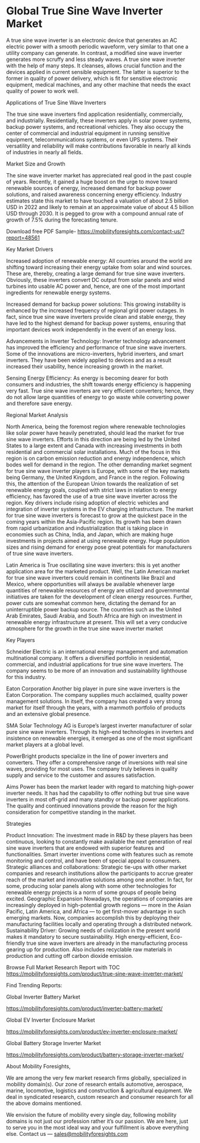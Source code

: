 # Global True Sine Wave Inverter Market

A true sine wave inverter is an electronic device that generates an AC electric power with a smooth periodic waveform, very similar to that one a utility company can generate. In contrast, a modified sine wave inverter generates more scruffy and less steady waves. A true sine wave inverter with the help of many steps. It cleanses, allows crucial function and the devices applied in current sensible equipment. The latter is superior to the former in quality of power delivery, which is fit for sensitive electronic equipment, medical machines, and any other machine that needs the exact quality of power to work well.

Applications of True Sine Wave Inverters

The true sine wave inverters find application residentially, commercially, and industrially. Residentially, these inverters apply in solar power systems, backup power systems, and recreational vehicles. They also occupy the center of commercial and industrial equipment in running sensitive equipment, telecommunications systems, or even UPS systems. Their versatility and reliability will make contributions favorable in nearly all kinds of industries in nearly all fields.

Market Size and Growth

The sine wave inverter market has appreciated real good in the past couple of years. Recently, it gained a huge boost on the urge to move toward renewable sources of energy, increased demand for backup power solutions, and raised awareness concerning energy efficiency. Industry estimates state this market to have touched a valuation of about 2.5 billion USD in 2022 and likely to remain at an approximate value of about 4.5 billion USD through 2030. It is pegged to grow with a compound annual rate of growth of 7.5% during the forecasting tenure.

Download free PDF Sample- https://mobilityforesights.com/contact-us/?report=48561

Key Market Drivers

Increased adoption of renewable energy: All countries around the world are shifting toward increasing their energy uptake from solar and wind sources. These are, thereby, creating a large demand for true sine wave inverters. Obviously, these inverters convert DC output from solar panels and wind turbines into usable AC power and, hence, are one of the most important ingredients for renewable energy systems.

Increased demand for backup power solutions: This growing instability is enhanced by the increased frequency of regional grid power outages. In fact, since true sine wave inverters provide clean and stable energy, they have led to the highest demand for backup power systems, ensuring that important devices work independently in the event of an energy loss.

Advancements in Inverter Technology: Inverter technology advancement has improved the efficiency and performance of true sine wave inverters. Some of the innovations are micro-inverters, hybrid inverters, and smart inverters. They have been widely applied to devices and as a result increased their usability, hence increasing growth in the market.

Sensing Energy Efficiency: As energy is becoming dearer for both consumers and industries, the shift towards energy efficiency is happening very fast. True sine wave inverters are very efficient converters; hence, they do not allow large quantities of energy to go waste while converting power and therefore save energy.

Regional Market Analysis

North America, being the foremost region where renewable technologies like solar power have heavily penetrated, should lead the market for true sine wave inverters. Efforts in this direction are being led by the United States to a large extent and Canada with increasing investments in both residential and commercial solar installations. Much of the focus in this region is on carbon emission reduction and energy independence, which bodes well for demand in the region. The other demanding market segment for true sine wave inverter players is Europe, with some of the key markets being Germany, the United Kingdom, and France in the region. Following this, the attention of the European Union towards the realization of set renewable energy goals, coupled with strict laws in relation to energy efficiency, has favored the use of a true sine wave inverter across the region. Key drivers include rising adoption of electric vehicles and integration of inverter systems in the EV charging infrastructure. The market for true sine wave inverters is forecast to grow at the quickest pace in the coming years within the Asia-Pacific region. Its growth has been drawn from rapid urbanization and industrialization that is taking place in economies such as China, India, and Japan, which are making huge investments in projects aimed at using renewable energy. Huge population sizes and rising demand for energy pose great potentials for manufacturers of true sine wave inverters.

Latin America is True oscillating sine wave inverters: this is yet another application area for the marketed product. Well, the Latin American market for true sine wave inverters could remain in continents like Brazil and Mexico, where opportunities will always be available whenever large quantities of renewable resources of energy are utilized and governmental initiatives are taken for the development of clean energy resources. Further, power cuts are somewhat common here, dictating the demand for an uninterruptible power backup source. The countries such as the United Arab Emirates, Saudi Arabia, and South Africa are high on investment in renewable energy infrastructure at present. This will set a very conducive atmosphere for the growth in the true sine wave inverter market

Key Players

Schneider Electric is an international energy management and automation multinational company. It offers a diversified portfolio in residential, commercial, and industrial applications for true sine wave inverters. The company seems to be more of an innovation and sustainability lighthouse for this industry.

Eaton Corporation Another big player in pure sine wave inverters is the Eaton Corporation. The company supplies much acclaimed, quality power management solutions. In itself, the company has created a very strong market for itself through the years, with a mammoth portfolio of products and an extensive global presence.

SMA Solar Technology AG is Europe’s largest inverter manufacturer of solar pure sine wave inverters. Through its high-end technologies in inverters and insistence on renewable energies, it emerged as one of the most significant market players at a global level.

PowerBright products specialize in the line of power inverters and converters. They offer a comprehensive range of inversions with real sine waves, providing for most uses. The company truly believes in quality supply and service to the customer and assures satisfaction.

Aims Power has been the market leader with regard to matching high-power inverter needs. It has had the capability to offer nothing but true sine wave inverters in most off-grid and many standby or backup power applications. The quality and continued innovations provide the reason for the high consideration for competitive standing in the market.

Strategies

Product Innovation: The investment made in R&D by these players has been continuous, looking to constantly make available the next generation of real sine wave inverters that are endowed with superior features and functionalities. Smart inverter inventions come with features such as remote monitoring and control, and have been of special appeal to consumers. Strategic alliances and collaborations: Strategic tie-ups with other market companies and research institutions allow the participants to accrue greater reach of the market and innovative solutions among one another. In fact, for some, producing solar panels along with some other technologies for renewable energy projects is a norm of some groups of people being excited. Geographic Expansion Nowadays, the operations of companies are increasingly deployed in high-potential growth regions — more in the Asian Pacific, Latin America, and Africa — to get first-mover advantage in such emerging markets. Now, companies accomplish this by deploying their manufacturing facilities locally and operating through a distributed network. Sustainability Driver: Growing needs of civilization in the present world makes it mandatory to secure sustainability. High energy-efficient, Eco-friendly true sine wave inverters are already in the manufacturing process gearing up for production. Also includes recyclable raw materials in production and cutting off carbon dioxide emission.

Browse Full Market Research Report with TOC https://mobilityforesights.com/product/true-sine-wave-inverter-market/

Find Trending Reports:

Global Inverter Battery Market

https://mobilityforesights.com/product/inverter-battery-market/

Global EV Inverter Enclosure Market

https://mobilityforesights.com/product/ev-inverter-enclosure-market/

Global Battery Storage Inverter Market

https://mobilityforesights.com/product/battery-storage-inverter-market/

About Mobility Foresights,

We are among the very few market research firms globally, specialized in mobility domain(s). Our zone of research entails automotive, aerospace, marine, locomotive, logistics and construction & agricultural equipment. We deal in syndicated research, custom research and consumer research for all the above domains mentioned.

We envision the future of mobility every single day, following mobility domains is not just our profession rather it’s our passion. We are here, just to serve you in the most ideal way and your fulfillment is above everything else. Contact us — sales@mobilityforesights.com
